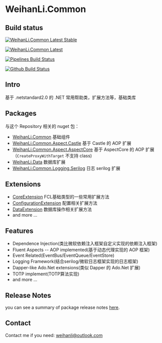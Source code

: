 # WeihanLi.Common

## Build status

[![WeihanLi.Common Latest Stable](https://img.shields.io/nuget/v/WeihanLi.Common.svg)](https://www.nuget.org/packages/WeihanLi.Common/)

[![WeihanLi.Common Latest](https://img.shields.io/nuget/vpre/WeihanLi.Common)](https://www.nuget.org/packages/WeihanLi.Common/absoluteLatest)

[![Pipelines Build Status](https://weihanli.visualstudio.com/Pipelines/_apis/build/status/WeihanLi.WeihanLi.Common?branchName=dev)](https://weihanli.visualstudio.com/Pipelines/_build/latest?definitionId=16&branchName=dev)

[![Github Build Status](https://github.com/WeihanLi/WeihanLi.Common/workflows/dotnetcore/badge.svg?branch=dev)](https://github.com/WeihanLi/WeihanLi.Common/actions?query=workflow%3Adotnetcore+branch%3Adev)

## Intro

基于 .netstandard2.0 的 .NET 常用帮助类，扩展方法等，基础类库

## Packages

与这个 Repository 相关的 nuget 包：

- [WeihanLi.Common](https://www.nuget.org/packages/WeihanLi.Common) 基础组件
- [WeihanLi.Common.Aspect.Castle](https://www.nuget.org/packages/WeihanLi.Common.Aspect.Castle/)  基于 Castle 的 AOP 扩展
- [WeihanLi.Common.Aspect.AspectCore](https://www.nuget.org/packages/WeihanLi.Common.Aspect.Castle/)  基于 AspectCore 的 AOP 扩展（`CreateProxyWithTarget` 不支持 class)
- [WeihanLi.Data](https://www.nuget.org/packages/WeihanLi.Data) 数据库扩展
- [WeihanLi.Common.Logging.Serilog](https://www.nuget.org/packages/WeihanLi.Common.Logging.Serilog) 日志 serilog 扩展

## Extensions

- [CoreExtension](./src/WeihanLi.Common/Extensions/CoreExtension.cs) FCL基础类型的一些常用扩展方法
- [ConfigurationExtension](./src/WeihanLi.Common/Extensions/ConfigurationExtension.cs) 配置相关扩展方法
- [DataExtension](./src/WeihanLi.Common/Extensions/DataExtension.cs) 数据库操作相关扩展方法
- and more ...

## Features

- Dependence Injection(类比微软依赖注入框架自定义实现的依赖注入框架)
- Fluent Aspects -- AOP implemented(基于动态代理实现的 AOP 框架)
- Event Related(EventBus/EventQueue/EventStore)
- Logging Framework(结合serilog/微软日志框架实现的日志框架)
- Dapper-like Ado.Net extensions(类似 Dapper 的 Ado.Net 扩展)
- TOTP implement(TOTP算法实现)
- and more ...

## Release Notes

you can see a summary of package release notes [here](./docs/ReleaseNotes.md).

## Contact

Contact me if you need: <weihanli@outlook.com>
